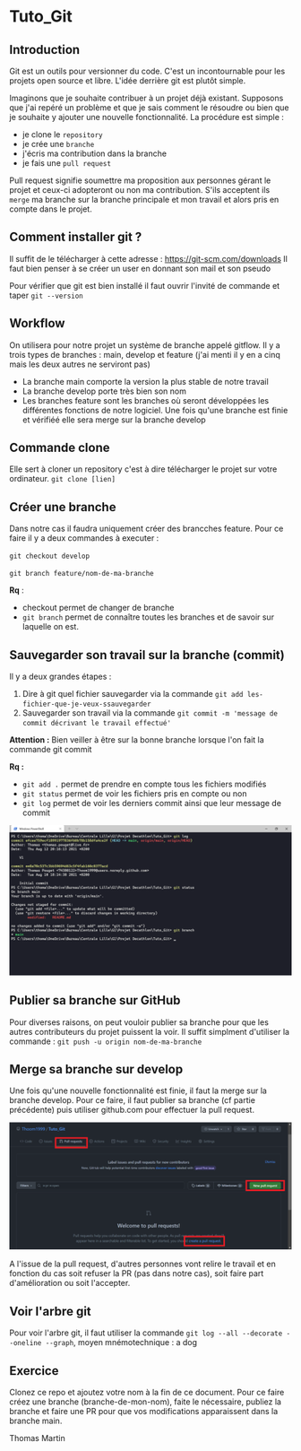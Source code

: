 # Tuto_Git

## Introduction

Git est un outils pour versionner du code. C'est un incontournable pour les projets open source et libre. L'idée derrière git est plutôt simple.

Imaginons que je souhaite contribuer à un projet déjà existant. Supposons que j'ai repéré un problème et que je sais comment le résoudre ou bien que je souhaite y ajouter une nouvelle fonctionnalité. La procédure est simple : 
* je clone le `repository`
* je crée une `branche`
* j'écris ma contribution dans la branche
* je fais une `pull request` 

Pull request signifie soumettre ma proposition aux personnes gérant le projet et ceux-ci adopteront ou non ma contribution. S'ils acceptent ils `merge` ma branche sur la branche principale et mon travail et alors pris en compte dans le projet.

## Comment installer git ? 

Il suffit de le télécharger à cette adresse : https://git-scm.com/downloads Il faut bien penser à se créer un user en donnant son mail et son pseudo

Pour vérifier que git est bien installé il faut ouvrir l'invité de commande et taper `git --version`

## Workflow 

On utilisera pour notre projet un système de branche appelé gitflow. Il y a trois types de branches : main, develop et feature (j'ai menti il y en a cinq mais les deux autres ne serviront pas)
* La branche main comporte la version la plus stable de notre travail
* La branche develop porte très bien son nom
* Les branches feature sont les branches où seront développées les différentes fonctions de notre logiciel. Une fois qu'une branche est finie et vérifiéé elle sera merge sur la branche develop

## Commande clone

Elle sert à cloner un repository c'est à dire télécharger le projet sur votre ordinateur. 
`git clone [lien]`

## Créer une branche

Dans notre cas il faudra uniquement créer des brancches feature. Pour ce faire il y a deux commandes à executer : 

`git checkout develop`

`git branch feature/nom-de-ma-branche`

__Rq__ : 
* checkout permet de changer de branche
* `git branch` permet de connaître toutes les branches et de savoir sur laquelle on est.

## Sauvegarder son travail sur la branche (commit)

Il y a deux grandes étapes : 
1. Dire à git quel fichier sauvegarder via la commande 
`git add les-fichier-que-je-veux-ssauvegarder`
1. Sauvegarder son travail via la commande `git commit -m 'message de commit décrivant le travail effectué'`

__Attention :__ Bien veiller à être sur la bonne branche lorsque l'on fait la commande git commit

__Rq :__ 
* `git add .` permet de prendre en compte tous les fichiers modifiés
* `git status` permet de voir les fichiers pris en compte ou non
* `git log` permet de voir les derniers commit ainsi que leur message de commit

![](https://github.com/Thoom1999/Tuto_Git/blob/17f72e1bf235e52a0732e242e70aa3146de70eaf/images/2021-08-13_11h26_31.png?raw=true)

## Publier sa branche sur GitHub 

Pour diverses raisons, on peut vouloir publier sa branche pour que les autres contributeurs du projet puissent la voir. 
Il suffit simplment d'utiliser la commande : `git push -u origin nom-de-ma-branche`

## Merge sa branche sur develop 

Une fois qu'une nouvelle fonctionnalité est finie, il faut la merge sur la branche develop. 
Pour ce faire, il faut publier sa branche (cf partie précédente) puis utiliser github.com pour effectuer la pull request.

![](https://github.com/Thoom1999/Tuto_Git/blob/40ef4569b99d05e55e0802c5276e0775ca59d169/images/2021-08-12_19h59_44.png?raw=true)

A l'issue de la pull request, d'autres personnes vont relire le travail et en fonction du cas soit refuser la PR (pas dans notre cas), soit faire part d'amélioration ou soit l'accepter.

## Voir l'arbre git

Pour voir l'arbre git, il faut utiliser la commande `git log --all --decorate --oneline --graph`, moyen mnémotechnique : a dog

## Exercice 

Clonez ce repo et ajoutez votre nom à la fin de ce document. Pour ce faire créez une branche (branche-de-mon-nom), faite le nécessaire, publiez la branche et faire une PR pour que vos modifications apparaissent dans la branche main.

Thomas
Martin
